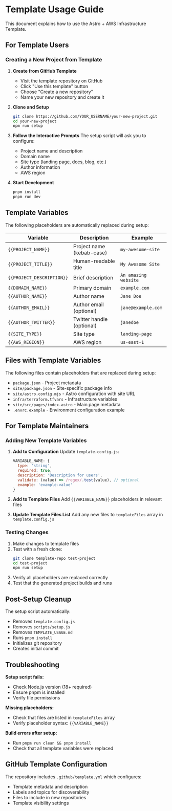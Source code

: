 # Template Usage Guide

This document explains how to use the Astro + AWS Infrastructure Template.

## For Template Users

### Creating a New Project from Template

1. **Create from GitHub Template**
   - Visit the template repository on GitHub
   - Click "Use this template" button
   - Choose "Create a new repository"
   - Name your new repository and create it

2. **Clone and Setup**
   ```bash
   git clone https://github.com/YOUR_USERNAME/your-new-project.git
   cd your-new-project
   npm run setup
   ```

3. **Follow the Interactive Prompts**
   The setup script will ask you to configure:
   - Project name and description
   - Domain name
   - Site type (landing page, docs, blog, etc.)
   - Author information
   - AWS region

4. **Start Development**
   ```bash
   pnpm install
   pnpm run dev
   ```

## Template Variables

The following placeholders are automatically replaced during setup:

| Variable | Description | Example |
|----------|-------------|---------|
| `{{PROJECT_NAME}}` | Project name (kebab-case) | `my-awesome-site` |
| `{{PROJECT_TITLE}}` | Human-readable title | `My Awesome Site` |
| `{{PROJECT_DESCRIPTION}}` | Brief description | `An amazing website` |
| `{{DOMAIN_NAME}}` | Primary domain | `example.com` |
| `{{AUTHOR_NAME}}` | Author name | `Jane Doe` |
| `{{AUTHOR_EMAIL}}` | Author email (optional) | `jane@example.com` |
| `{{AUTHOR_TWITTER}}` | Twitter handle (optional) | `janedoe` |
| `{{SITE_TYPE}}` | Site type | `landing-page` |
| `{{AWS_REGION}}` | AWS region | `us-east-1` |

## Files with Template Variables

The following files contain placeholders that are replaced during setup:

- `package.json` - Project metadata
- `site/package.json` - Site-specific package info
- `site/astro.config.mjs` - Astro configuration with site URL
- `infra/terraform.tfvars` - Infrastructure variables
- `site/src/pages/index.astro` - Main page metadata
- `.envrc.example` - Environment configuration example

## For Template Maintainers

### Adding New Template Variables

1. **Add to Configuration**
   Update `template.config.js`:
   ```javascript
   VARIABLE_NAME: {
     type: 'string',
     required: true,
     description: 'Description for users',
     validate: (value) => /regex/.test(value), // optional
     example: 'example-value'
   }
   ```

2. **Add to Template Files**
   Add `{{VARIABLE_NAME}}` placeholders in relevant files

3. **Update Template Files List**
   Add any new files to `templateFiles` array in `template.config.js`

### Testing Changes

1. Make changes to template files
2. Test with a fresh clone:
   ```bash
   git clone template-repo test-project
   cd test-project
   npm run setup
   ```
3. Verify all placeholders are replaced correctly
4. Test that the generated project builds and runs

## Post-Setup Cleanup

The setup script automatically:
- Removes `template.config.js`
- Removes `scripts/setup.js`  
- Removes `TEMPLATE_USAGE.md`
- Runs `pnpm install`
- Initializes git repository
- Creates initial commit

## Troubleshooting

**Setup script fails:**
- Check Node.js version (18+ required)
- Ensure pnpm is installed
- Verify file permissions

**Missing placeholders:**
- Check that files are listed in `templateFiles` array
- Verify placeholder syntax: `{{VARIABLE_NAME}}`

**Build errors after setup:**
- Run `pnpm run clean && pnpm install`
- Check that all template variables were replaced

## GitHub Template Configuration

The repository includes `.github/template.yml` which configures:
- Template metadata and description
- Labels and topics for discoverability
- Files to include in new repositories
- Template visibility settings